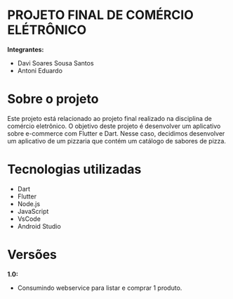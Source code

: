 # PROJETO FINAL DE COMÉRCIO ELÉTRÔNICO
**Integrantes:**
- Davi Soares Sousa Santos
- Antoni Eduardo

# Sobre o projeto
Este projeto está relacionado ao projeto final realizado na disciplina de comércio eletrônico. O objetivo deste projeto é desenvolver um aplicativo sobre e-commerce com Flutter e Dart. Nesse caso, decidimos desenvolver um aplicativo de um pizzaria que contém um catálogo de sabores de pizza.

# Tecnologias utilizadas
- Dart
- Flutter
- Node.js
- JavaScript
- VsCode
- Android Studio

# Versões
**1.0:**
- Consumindo webservice para listar e comprar 1 produto.
